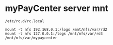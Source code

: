 # myPayCenter server mnt
```
/etc/rc.d/rc.local

mount -t nfs 192.168.0.1:/logs /mnt/nfs/var/rd2
mount -t nfs 127.0.0.1:/logs /mnt/nfs/var/rd3
/mnt/nfs/var/mypaycenter

```